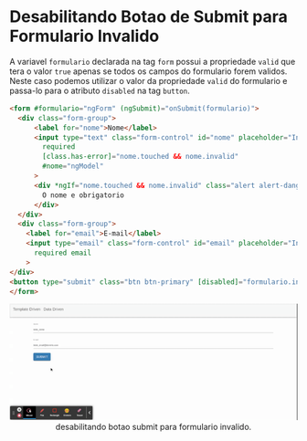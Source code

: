 # Desabilitando Botao de Submit para Formulario Invalido

A variavel `formulario` declarada na tag `form` possui a propriedade `valid` que tera o valor `true` apenas se todos os campos do formulario forem validos. Neste caso podemos utilizar o valor da propriedade `valid` do formulario e passa-lo para o atributo `disabled` na tag `button`.

```HTML
<form #formulario="ngForm" (ngSubmit)="onSubmit(formulario)">
  <div class="form-group">
      <label for="nome">Nome</label>
      <input type="text" class="form-control" id="nome" placeholder="Insira o nome" name="nome" [(ngModel)]="usuario.nome"
        required
        [class.has-error]="nome.touched && nome.invalid"
        #nome="ngModel"
      >
      <div *ngIf="nome.touched && nome.invalid" class="alert alert-danger">
        O nome e obrigatorio
      </div>
  </div>
  <div class="form-group">
    <label for="email">E-mail</label>
    <input type="email" class="form-control" id="email" placeholder="Insira o e-mail" name="email" [(ngModel)]="usuario.email"
      required email
    >
</div>
<button type="submit" class="btn btn-primary" [disabled]="formulario.invalid">Submit</button>
</form>
```

<p align="center"> 
  <img src="img/desabilitando-botao-submit-para-form-invalido.gif"><br>
    desabilitando botao submit para formulario invalido.
</p>
